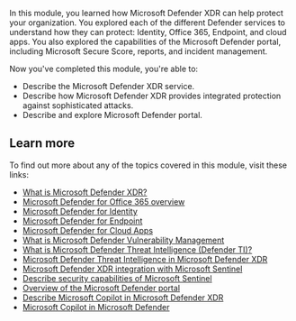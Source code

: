In this module, you learned how Microsoft Defender XDR can help protect your organization. You explored each of the different Defender services to understand how they can protect: Identity, Office 365, Endpoint, and cloud apps. You also explored the capabilities of the Microsoft Defender portal, including Microsoft Secure Score, reports, and incident management.

Now you've completed this module, you're able to:

- Describe the Microsoft Defender XDR service.
- Describe how Microsoft Defender XDR provides integrated protection against sophisticated attacks.
- Describe and explore Microsoft Defender portal.

## Learn more

To find out more about any of the topics covered in this module, visit these links:

- [What is Microsoft Defender XDR?](/microsoft-365/security/defender/microsoft-365-defender)
- [Microsoft Defender for Office 365 overview](/defender-office-365/mdo-about)
- [Microsoft Defender for Identity](/defender-for-identity/what-is)
- [Microsoft Defender for Endpoint](/defender-endpoint/microsoft-defender-endpoint)
- [Microsoft Defender for Cloud Apps](/defender-cloud-apps/what-is-defender-for-cloud-apps)
- [What is Microsoft Defender Vulnerability Management](/defender-vulnerability-management/defender-vulnerability-management)
- [What is Microsoft Defender Threat Intelligence (Defender TI)?](/defender/threat-intelligence/what-is-microsoft-defender-threat-intelligence-defender-ti)
- [Microsoft Defender Threat Intelligence in Microsoft Defender XDR](/microsoft-365/security/defender/defender-threat-intelligence)
- [Microsoft Defender XDR integration with Microsoft Sentinel](/azure/sentinel/microsoft-365-defender-sentinel-integration)
- [Describe security capabilities of Microsoft Sentinel](/training/modules/describe-security-capabilities-of-azure-sentinel/)
- [Overview of the Microsoft Defender portal](/defender-xdr/microsoft-365-defender-portal)
- [Describe Microsoft Copilot in Microsoft Defender XDR](/training/modules/security-copilot-embedded-experiences/2-copilot-for-defender)
- [Microsoft Copilot in Microsoft Defender](/defender-xdr/security-copilot-in-microsoft-365-defender?bc=%2Fsecurity-copilot%2Fbreadcrumb%2Ftoc.json&toc=%2Fsecurity-copilot%2Ftoc.json)
